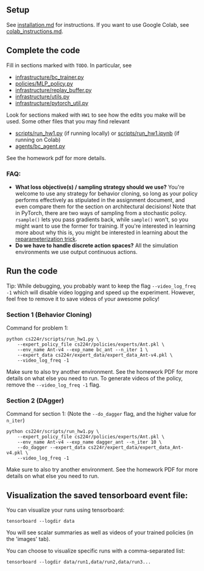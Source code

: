 ## Setup

See [installation.md](installation.md) for instructions. If you want to use Google Colab, see [colab_instructions.md](colab_instructions.md).

## Complete the code

Fill in sections marked with `TODO`. In particular, see
 - [infrastructure/bc_trainer.py](cs224r/infrastructure/bc_trainer.py)
 - [policies/MLP_policy.py](cs224r/policies/MLP_policy.py)
 - [infrastructure/replay_buffer.py](cs224r/infrastructure/replay_buffer.py)
 - [infrastructure/utils.py](cs224r/infrastructure/utils.py)
 - [infrastructure/pytorch_util.py](cs224r/infrastructure/pytorch_util.py)

Look for sections maked with `HW1` to see how the edits you make will be used.
Some other files that you may find relevant
 - [scripts/run_hw1.py](cs224r/scripts/run_hw1.py) (if running locally) or [scripts/run_hw1.ipynb](cs224r/scripts/run_hw1.ipynb) (if running on Colab)
 - [agents/bc_agent.py](cs224r/agents/bc_agent.py)

See the homework pdf for more details.

### FAQ:

 - **What loss objective(s) / sampling strategy should we use?** You're welcome to use any strategy for behavior cloning, so long as your policy performs effectively as stipulated in the assignment document, and even compare them for the section on architectural decisions! Note that in PyTorch, there are two ways of sampling from a stochastic policy. `rsample()` lets you pass gradients back, while `sample()` won't, so you might want to use the former for training. If you're interested in learning more about why this is, you might be interested in learning about the [reparameterization trick](https://gregorygundersen.com/blog/2018/04/29/reparameterization/).
 - **Do we have to handle discrete action spaces?** All the simulation environments we use output continuous actions.

## Run the code

Tip: While debugging, you probably want to keep the flag `--video_log_freq -1` which will disable video logging and speed up the experiment. However, feel free to remove it to save videos of your awesome policy!

### Section 1 (Behavior Cloning)
Command for problem 1:

```
python cs224r/scripts/run_hw1.py \
	--expert_policy_file cs224r/policies/experts/Ant.pkl \
	--env_name Ant-v4 --exp_name bc_ant --n_iter 1 \
	--expert_data cs224r/expert_data/expert_data_Ant-v4.pkl \
	--video_log_freq -1
```

Make sure to also try another environment.
See the homework PDF for more details on what else you need to run.
To generate videos of the policy, remove the `--video_log_freq -1` flag.

### Section 2 (DAgger)
Command for section 1:
(Note the `--do_dagger` flag, and the higher value for `n_iter`)

```
python cs224r/scripts/run_hw1.py \
    --expert_policy_file cs224r/policies/experts/Ant.pkl \
    --env_name Ant-v4 --exp_name dagger_ant --n_iter 10 \
    --do_dagger --expert_data cs224r/expert_data/expert_data_Ant-v4.pkl \
    --video_log_freq -1
```

Make sure to also try another environment.
See the homework PDF for more details on what else you need to run.

## Visualization the saved tensorboard event file:

You can visualize your runs using tensorboard:
```
tensorboard --logdir data
```

You will see scalar summaries as well as videos of your trained policies (in the 'images' tab).

You can choose to visualize specific runs with a comma-separated list:
```
tensorboard --logdir data/run1,data/run2,data/run3...
```
